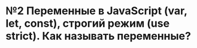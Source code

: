 # №2 Переменные в JavaScript (var, let, const), строгий режим (use strict). Как называть переменные?
